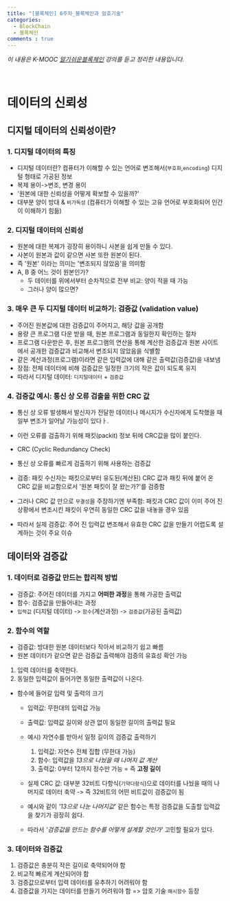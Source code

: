 ```yaml
---
title: "[블록체인] 6주차_블록체인과 암호기술"
categories:
  - BlockChain
  - 블록체인
comments : true
---
```

*이 내용은 K-MOOC [알기쉬운블록체인] 강의를 듣고 정리한 내용입니다.*
<br>

[알기쉬운블록체인]: http://www.kmooc.kr/courses/course-v1:SJCU+SJCU01+2019_2/courseware/145ba5714d1246c1b65fe1b081d52db0/e1af1659e74343579fe5727acdfcfbc7/?child=last

<br>

# 데이터의 신뢰성
## 디지털 데이터의 신뢰성이란?
### 1. 디지털 데이터의 특징
- 디지털 데이터란? 컴퓨터가 이해할 수 있는 언어로 변조해서(`부호화`,`encoding`) 디지털 형태로 가공된 정보
- 복제 용이->변조, 변경 용이
- '원본에 대한 신뢰성을 어떻게 확보할 수 있을까?'
- 대부분 양이 방대 & `비가독성` (컴퓨터가 이해할 수 있는 고유 언어로 부호화되어 인간이 이해하기 힘듦)<br>

### 2. 디지털 데이터의 신뢰성
- 원본에 대한 복제가 굉장히 용이하니 사본을 쉽게 만들 수 있다.
- 사본이 원본과 값이 같으면 사본 또한 원본이 된다.
- 즉 '원본' 이라는 의미는 '변조되지 않았음'을 의미함
- A, B 중 어느 것이 원본인가?
  - 두 데이터를 위에서부터 순차적으로 전부 비교: 양이 적을 때 가능
  - 그러나 양이 많으면?<br>


### 3. 매우 큰 두 디지털 데이터 비교하기: 검증값 (validation value)
- 주어진 원본값에 대한 검증값이 주어지고, 해당 값을 공개함
- 용량 큰 프로그램 다운 받을 때, 원본 프로그램과 동일한지 확인하는 절차
- 프로그램 다운받은 후, 원본 프로그램의 연산을 통해 계산한 검증값과 원본 사이트에서 공개한 검증값과 비교해서 변조되지 않았음을 식별함
- 같은 계산과정(프로그램)이라면 같은 입력값에 대해 같은 출력값(검증값)을 내보냄
- 장점: 전체 데이터에 비해 검증값은 일정한 크기의 작은 값이 되도록 유지
- 따라서 디지털 데이터: `디지털데이터` + `검증값`<br>

### 4. 검증값 예시: 통신 상 오류 검출을 위한 CRC 값
- 통신 상 오류 발생해서 발신자가 전달한 데이터나 메시지가 수신자에게 도착했을 때 일부 변조가 일어날 가능성이 있다ㅏ.
- 이런 오류를 검출하기 위해 패킷(packit) 정보 뒤에 CRC값을 많이 붙인다.
- CRC (Cyclic Redundancy Check)
- 통신 상 오류를 빠르게 검출하기 위해 사용하는 검증값
- 검증: 패킷 수신자는 패킷으로부터 유도된(계산된) CRC 값과 패킷 뒤에 붙어 온 CRC 값을 비교함으로서 '원본 패킷이 잘 왔는가?'를 검증함<br>

- 그러나 CRC 값 만으로 `무결성`을 주장하기엔 부족함: 패킷과 CRC 값이 이미 주어 진 상황에서 변조시킨 패킷이 우연히 동일한 CRC 값을 내놓을 경우 있음
- 따라서 실제 검증값: 주어 진 입력값 변조해서 유효한 CRC 값을 만들기 어렵도록 설계하는 것이 주요 이슈<br>

## 데이터와 검증값
### 1. 데이터로 검증값 만드는 합리적 방법
- 검증값: 주어진 데이터를 가지고 **어떠한 과정**을 통해 가공한 출력값
- 함수: 검증값을 만들어내는 과정
- `입력값` (디지털 데이터) -> `함수`(계산과정) -> `검증값`(가공된 출력값)<br>

### 2. 함수의 역할
- 검증값: 방대한 원본 데이터보다 작아서 비교하기 쉽고 빠름
- 원본 데이터가 같으면 같은 검증값 출력해야 검증의 유효성 확인 가능<br>

1. 입력 데이터를 축약한다.
2. 동일한 입력값이 들어가면 동일한 출력값이 나온다.<br>

- 함수에 들어갈 입력 및 출력의 크기
  - 입력값: 무한대의 입력값 가능
  - 출력값: 입력값 길이와 상관 없이 동일한 길이의 출력값 필요
  - 예시) 자연수를 받아서 일정 길이의 검증값 출력하기
    1. 입력값: 자연수 전체 집합 (무한대 가능)
    2. 함수: 입력값을 *13으로 나눴을 때 나머지 값 계산*
    3. 출력값: 0부터 12까지 정수만 가능 = 즉 **고정 길이**<br>

  - 실제 CRC 값: 대부분 32비트 다항식(`기약다항식`)으로 데이터를 나눴을 때의 나머지로 데이터 축약 -> 즉 32비트의 어떤 비트값이 검증값이 됨
  - 예시와 같이 *'13으로 나눈 나머지값'* 같은 함수는 특정 검증값을 도출할 입력값을 찾기가 굉장히 쉽다.
  - 따라서 *'검증값을 만드는 함수를 어떻게 설계할 것인가'* 고민할 필요가 있다.<br>

### 3. 데이터와 검증값
1. 검증값은 충분히 작은 길이로 축약되어야 함
2. 비교적 빠르게 계산되어야 함
3. 검증값으로부터 입력 데이터를 유추하기 어려워야 함
4. 검증값을 가지는 데이터를 만들기 어려워야 함
=> 암호 기술 `해시함수` 등장

